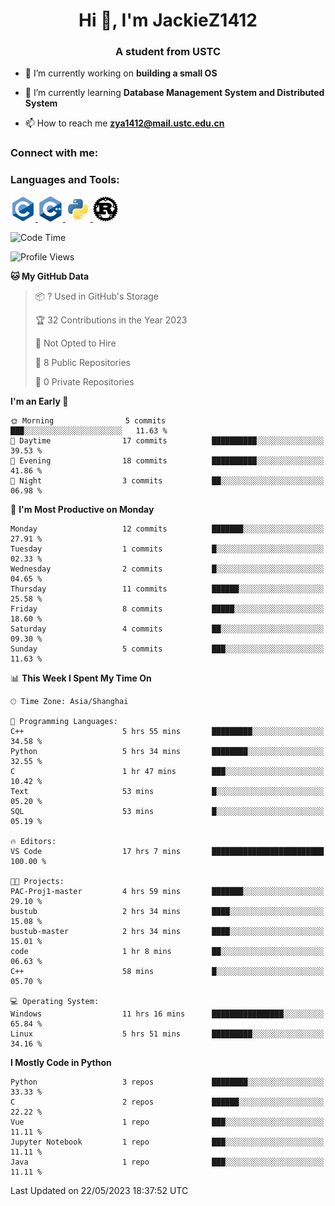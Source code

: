 <h1 align="center">Hi 👋, I'm JackieZ1412</h1>
<h3 align="center">A student from USTC</h3>

- 🔭 I’m currently working on **building a small OS**

- 🌱 I’m currently learning **Database Management System and Distributed System**

- 📫 How to reach me **zya1412@mail.ustc.edu.cn**

<h3 align="left">Connect with me:</h3>
<p align="left">
</p>

<h3 align="left">Languages and Tools:</h3>
<p align="left"> <a href="https://www.cprogramming.com/" target="_blank" rel="noreferrer"> <img src="https://raw.githubusercontent.com/devicons/devicon/master/icons/c/c-original.svg" alt="c" width="40" height="40"/> </a> <a href="https://www.w3schools.com/cpp/" target="_blank" rel="noreferrer"> <img src="https://raw.githubusercontent.com/devicons/devicon/master/icons/cplusplus/cplusplus-original.svg" alt="cplusplus" width="40" height="40"/> </a> <a href="https://www.python.org" target="_blank" rel="noreferrer"> <img src="https://raw.githubusercontent.com/devicons/devicon/master/icons/python/python-original.svg" alt="python" width="40" height="40"/> </a> <a href="https://www.rust-lang.org" target="_blank" rel="noreferrer"> <img src="https://raw.githubusercontent.com/devicons/devicon/master/icons/rust/rust-plain.svg" alt="rust" width="40" height="40"/> </a> </p>



<!--START_SECTION:waka-->
![Code Time](http://img.shields.io/badge/Code%20Time-387%20hrs%201%20min-blue)

![Profile Views](http://img.shields.io/badge/Profile%20Views-0-blue)

**🐱 My GitHub Data** 

> 📦 ? Used in GitHub's Storage 
 > 
> 🏆 32 Contributions in the Year 2023
 > 
> 🚫 Not Opted to Hire
 > 
> 📜 8 Public Repositories 
 > 
> 🔑 0 Private Repositories 
 > 
**I'm an Early 🐤** 

```text
🌞 Morning                5 commits           ███░░░░░░░░░░░░░░░░░░░░░░   11.63 % 
🌆 Daytime                17 commits          ██████████░░░░░░░░░░░░░░░   39.53 % 
🌃 Evening                18 commits          ██████████░░░░░░░░░░░░░░░   41.86 % 
🌙 Night                  3 commits           ██░░░░░░░░░░░░░░░░░░░░░░░   06.98 % 
```
📅 **I'm Most Productive on Monday** 

```text
Monday                   12 commits          ███████░░░░░░░░░░░░░░░░░░   27.91 % 
Tuesday                  1 commits           █░░░░░░░░░░░░░░░░░░░░░░░░   02.33 % 
Wednesday                2 commits           █░░░░░░░░░░░░░░░░░░░░░░░░   04.65 % 
Thursday                 11 commits          ██████░░░░░░░░░░░░░░░░░░░   25.58 % 
Friday                   8 commits           █████░░░░░░░░░░░░░░░░░░░░   18.60 % 
Saturday                 4 commits           ██░░░░░░░░░░░░░░░░░░░░░░░   09.30 % 
Sunday                   5 commits           ███░░░░░░░░░░░░░░░░░░░░░░   11.63 % 
```


📊 **This Week I Spent My Time On** 

```text
🕑︎ Time Zone: Asia/Shanghai

💬 Programming Languages: 
C++                      5 hrs 55 mins       █████████░░░░░░░░░░░░░░░░   34.58 % 
Python                   5 hrs 34 mins       ████████░░░░░░░░░░░░░░░░░   32.55 % 
C                        1 hr 47 mins        ███░░░░░░░░░░░░░░░░░░░░░░   10.42 % 
Text                     53 mins             █░░░░░░░░░░░░░░░░░░░░░░░░   05.20 % 
SQL                      53 mins             █░░░░░░░░░░░░░░░░░░░░░░░░   05.19 % 

🔥 Editors: 
VS Code                  17 hrs 7 mins       █████████████████████████   100.00 % 

🐱‍💻 Projects: 
PAC-Proj1-master         4 hrs 59 mins       ███████░░░░░░░░░░░░░░░░░░   29.10 % 
bustub                   2 hrs 34 mins       ████░░░░░░░░░░░░░░░░░░░░░   15.08 % 
bustub-master            2 hrs 34 mins       ████░░░░░░░░░░░░░░░░░░░░░   15.01 % 
code                     1 hr 8 mins         ██░░░░░░░░░░░░░░░░░░░░░░░   06.63 % 
C++                      58 mins             █░░░░░░░░░░░░░░░░░░░░░░░░   05.70 % 

💻 Operating System: 
Windows                  11 hrs 16 mins      ████████████████░░░░░░░░░   65.84 % 
Linux                    5 hrs 51 mins       █████████░░░░░░░░░░░░░░░░   34.16 % 
```

**I Mostly Code in Python** 

```text
Python                   3 repos             ████████░░░░░░░░░░░░░░░░░   33.33 % 
C                        2 repos             ██████░░░░░░░░░░░░░░░░░░░   22.22 % 
Vue                      1 repo              ███░░░░░░░░░░░░░░░░░░░░░░   11.11 % 
Jupyter Notebook         1 repo              ███░░░░░░░░░░░░░░░░░░░░░░   11.11 % 
Java                     1 repo              ███░░░░░░░░░░░░░░░░░░░░░░   11.11 % 
```




 Last Updated on 22/05/2023 18:37:52 UTC
<!--END_SECTION:waka-->
